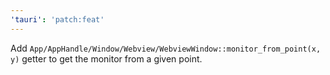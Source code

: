 ```yaml
---
'tauri': 'patch:feat'
---
```


Add `App/AppHandle/Window/Webview/WebviewWindow::monitor_from_point(x, y)` getter to get the monitor from a given point.